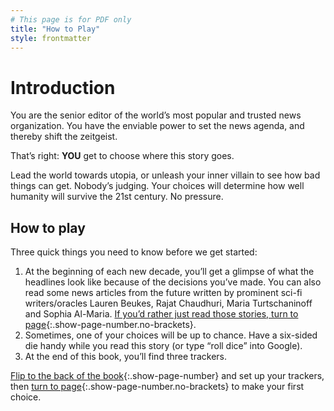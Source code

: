 ```yaml
---
# This page is for PDF only
title: "How to Play"
style: frontmatter
---
```


# Introduction

You are the senior editor of the world’s most popular and trusted news organization. You have the enviable power to set the news agenda, and thereby shift the zeitgeist. 

That’s right: **YOU** get to choose where this story goes.

Lead the world towards utopia, or unleash your inner villain to see how bad things can get. Nobody’s judging. Your choices will determine how well humanity will survive the 21st century. No pressure.

## How to play

Three quick things you need to know before we get started:

1. At the beginning of each new decade, you’ll get a glimpse of what the headlines look like because of the decisions you’ve made. You can also read some news articles from the future written by prominent sci-fi writers/oracles Lauren Beukes, Rajat Chaudhuri, Maria Turtschaninoff and Sophia Al-Maria. [If you’d rather just read those stories, turn to page](endmatter_stories.html){:.show-page-number.no-brackets}.
2. Sometimes, one of your choices will be up to chance. Have a six-sided die handy while you read this story (or type “roll dice” into Google).
3. At the end of this book, you’ll find three trackers.

[Flip to the back of the book](endmatter_trackers.html){:.show-page-number} and set up your trackers, then [turn to page](chapter_welcome-to-2021.html){:.show-page-number.no-brackets} to make your first choice.
